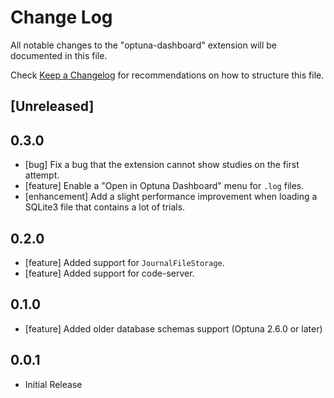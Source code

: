 # Change Log

All notable changes to the "optuna-dashboard" extension will be documented in this file.

Check [Keep a Changelog](http://keepachangelog.com/) for recommendations on how to structure this file.

## [Unreleased]

## 0.3.0

* [bug] Fix a bug that the extension cannot show studies on the first attempt.
* [feature] Enable a "Open in Optuna Dashboard" menu for `.log` files.
* [enhancement] Add a slight performance improvement when loading a SQLite3 file that contains a lot of trials.

## 0.2.0

* [feature] Added support for `JournalFileStorage`.
* [feature] Added support for code-server.

## 0.1.0

* [feature] Added older database schemas support (Optuna 2.6.0 or later)

## 0.0.1

* Initial Release

